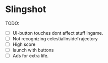 # Slingshot
TODO:
- [ ]  UI-button touches dont affect stuff ingame.
- [ ]  Not recognizing celestialInsideTrajectory
- [ ]  High score
- [ ]  launch with buttons
- [ ]  Ads for extra life.
